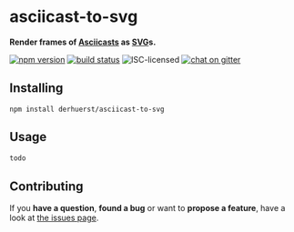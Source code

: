 # asciicast-to-svg

**Render frames of [Asciicasts](https://asciinema.org) as [SVG](https://developer.mozilla.org/en-US/docs/Web/SVG)s.**

[![npm version](https://img.shields.io/npm/v/asciicast-to-svg.svg)](https://www.npmjs.com/package/asciicast-to-svg)
[![build status](https://img.shields.io/travis/derhuerst/asciicast-to-svg.svg)](https://travis-ci.org/derhuerst/asciicast-to-svg)
![ISC-licensed](https://img.shields.io/github/license/derhuerst/asciicast-to-svg.svg)
[![chat on gitter](https://badges.gitter.im/derhuerst.svg)](https://gitter.im/derhuerst)


## Installing

```shell
npm install derhuerst/asciicast-to-svg
```


## Usage

```js
todo
```


## Contributing

If you **have a question**, **found a bug** or want to **propose a feature**, have a look at [the issues page](https://github.com/derhuerst/asciicast-to-svg/issues).
